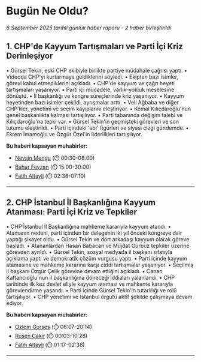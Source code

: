 # Bugün Ne Oldu?

*6 September 2025 tarihli günlük haber raporu - 2 haber birleştirildi*

## 1. CHP'de Kayyum Tartışmaları ve Parti İçi Kriz Derinleşiyor

• Gürsel Tekin, eski CHP ekibiyle birlikte partiye müdahale çağrısı yaptı.
• Videoda CHP'yi kurtarmaya geldiklerini söyledi.
• Ekipten bazı isimler, görevi kabul etmediklerini açıkladı.
• CHP'de kayyum ve çağrı heyeti tartışmaları yaşanıyor.
• Parti içi mücadele, varlık-yokluk meselesine dönüştü.
• İl başkanlığı ve kongre süreçlerinde kriz yaşanıyor.
• Kayyum heyetinden bazı isimler çekildi, ayrışmalar arttı.
• Veli Ağbaba ve diğer CHP'liler, yönetimi ve seçim kayıplarını eleştiriyor.
• Kemal Kılıçdaroğlu'nun genel başkanlıkta kalması tartışılıyor.
• Parti tabanında değişim talebi ve Kılıçdaroğlu'na tepki var.
• Gürsel Tekin'in geçmişteki görevleri ve son tutumu eleştirildi.
• Parti içindeki 'abi' figürleri ve siyasi çizgi gündemde.
• Ekrem İmamoğlu ve Özgür Özel'in liderlikleri tartışılıyor.

**Bu haberi kapsayan muhabirler:**

- [Nevsin Mengu](https://www.youtube.com/watch?v=NdjvCurpXgs&t=30s) (⏱️ 00:30-08:00)
- [Bahar Feyzan](https://www.youtube.com/watch?v=VmKaF5RoXss&t=900s) (⏱️ 15:00-30:00)
- [Fatih Altayli](https://www.youtube.com/watch?v=v89cnU1AvjQ&t=158s) (⏱️ 02:38-07:10)

---

## 2. CHP İstanbul İl Başkanlığına Kayyum Atanması: Parti İçi Kriz ve Tepkiler

• CHP İstanbul İl Başkanlığına mahkeme kararıyla kayyum atandı.
• Atamanın nedeni, parti içinden bir delegenin iki yıl önceki kongreye dair yaptığı şikayet oldu.
• Gürsel Tekin ve dört arkadaşı kayyum olarak göreve başladı.
• Atananlardan Hasan Babacan ve Müjdat Gürbüz tepkiler üzerine görevden ayrıldı.
• Gürsel Tekin, sosyal medyada il başkanı sıfatıyla açıklama yaptı ve demokratik çözüm vurgusu yaptı.
• Parti içinde kayyum atamasına ve mahkeme kararına karşı ciddi tartışmalar yaşanıyor.
• Seçilmiş il başkanı Özgür Çelik görevine devam ettiğini açıkladı.
• Canan Kaftancıoğlu'nun il başkanlığına döneceği iddiaları yalanlandı.
• CHP tarihinde ilk kez devlet eliyle kayyum ataması ve mahkeme kararıyla görevlendirme yaşandı.
• Parti içinde Gürsel Tekin'in tutarlılığı ve rolü tartışılıyor.
• CHP yönetimi ve İstanbul örgütü aktif şekilde çalışmaya devam ediyor.

**Bu haberi kapsayan muhabirler:**

- [Ozlem Gurses](https://www.youtube.com/watch?v=Oqt9HJsEpc4&t=367s) (⏱️ 06:07-20:14)
- [Rusen Cakir](https://www.youtube.com/watch?v=Q5s3CZQpbuA&t=3s) (⏱️ 00:03-10:28)
- [Fatih Altayli](https://www.youtube.com/watch?v=v89cnU1AvjQ&t=77s) (⏱️ 01:17-02:38)

---

